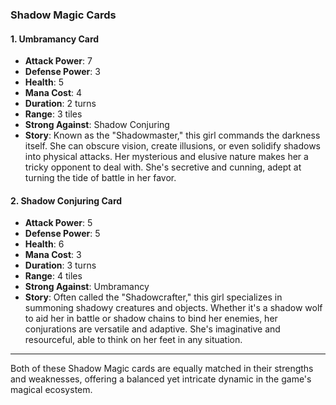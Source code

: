 ### Shadow Magic Cards

#### 1. Umbramancy Card

- **Attack Power**: 7
- **Defense Power**: 3
- **Health**: 5
- **Mana Cost**: 4
- **Duration**: 2 turns
- **Range**: 3 tiles
- **Strong Against**: Shadow Conjuring
- **Story**: Known as the "Shadowmaster," this girl commands the darkness itself. She can obscure vision, create illusions, or even solidify shadows into physical attacks. Her mysterious and elusive nature makes her a tricky opponent to deal with. She's secretive and cunning, adept at turning the tide of battle in her favor.

#### 2. Shadow Conjuring Card

- **Attack Power**: 5
- **Defense Power**: 5
- **Health**: 6
- **Mana Cost**: 3
- **Duration**: 3 turns
- **Range**: 4 tiles
- **Strong Against**: Umbramancy
- **Story**: Often called the "Shadowcrafter," this girl specializes in summoning shadowy creatures and objects. Whether it's a shadow wolf to aid her in battle or shadow chains to bind her enemies, her conjurations are versatile and adaptive. She's imaginative and resourceful, able to think on her feet in any situation.

---

Both of these Shadow Magic cards are equally matched in their strengths and weaknesses, offering a balanced yet intricate dynamic in the game's magical ecosystem.